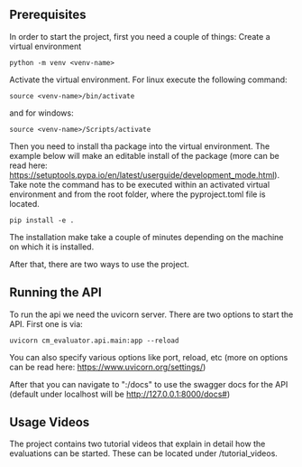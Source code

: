 ## Prerequisites

In order to start the project, first you need a couple of things:
Create a virtual environment

```
python -m venv <venv-name>
```

Activate the virtual environment. For linux execute the following command:

```
source <venv-name>/bin/activate
```

and for windows:

```
source <venv-name>/Scripts/activate
```

Then you need to install tha package into the virtual environment.
The example below will make an editable install of the package (more can be read here: https://setuptools.pypa.io/en/latest/userguide/development_mode.html). Take note the command has to be executed within an activated virtual environment and from the root folder, where the pyproject.toml file is located.

```
pip install -e .
```

The installation make take a couple of minutes depending on the machine on which it is installed.

After that, there are two ways to use the project.

## Running the API

To run the api we need the uvicorn server.
There are two options to start the API. First one is via:

```
uvicorn cm_evaluator.api.main:app --reload
```

You can also specify various options like port, reload, etc (more on options can be read here: https://www.uvicorn.org/settings/)

After that you can navigate to "<host>:<port>/docs" to use the swagger docs for the API (default under localhost will be http://127.0.0.1:8000/docs#)

## Usage Videos

The project contains two tutorial videos that explain in detail how the evaluations can be started. These can be located under /tutorial_videos.

